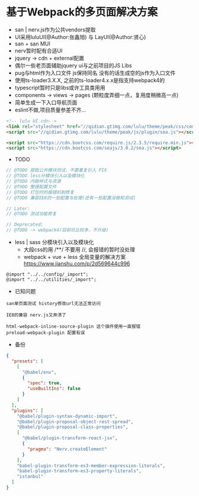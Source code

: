 # 基于Webpack的多页面解决方案

- san | nerv.js作为公共vendors提取
- UI采用luluUI(@Author:张鑫旭) 与 LayUI(@Author:贤心)
- san + san MUI
- nerv暂时配有合适UI
- jquery -> cdn + external配置
- 偶尔一些老页面辅助jquery ui与之前项目的JS Libs
- pug与html作为入口文件 js保持同名 没有的话生成空的js作为入口文件
- 使用ts-loader3.X.X, 之前的ts-loader4.x.x是指支持webpack4的
- typescript暂时只是libs或许工具类用用
- components -> views -> pages (颗粒度弄细一点，复用度稍微高一点)
- 简单生成一下入口导航页面
- eslint不做,项目质量参差不齐...
    
```html
<!-- lulu UI cdn-->
<link rel="stylesheet" href="//qidian.gtimg.com/lulu/theme/peak/css/common/ui.css">
<script src="//qidian.gtimg.com/lulu/theme/peak/js/plugin/sea.js"></script>

<script src="https://cdn.bootcss.com/require.js/2.3.5/require.min.js"></script>
<script src="https://cdn.bootcss.com/seajs/3.0.2/sea.js"></script>
```

- TODO

```js 
// @TODO 提取公共模块测试，不要重复引入 FIX 
// @TODO less分模块引入以及模块化
// @TODO 内联样式与资源
// @TODO 整理配置文件
// @TODO 打包时的报错机制修复
// @TODO 兼容IE8的一些配置与处理(还有一些配置没做和测试)

// Later: 
// @TODO 测试功能修复

// Deprecated:
// @TODO -> webpack4(目前坑比较多，不升级)
```

- less | sass 分模块引入以及模块化
    - 大段css的用 /**/ 不要用 //, 会报错的暂时没处理    
    - webpack + vue + less 全局变量的解决方案 https://www.jianshu.com/p/2d569644c996

```
@import "../../config/_import";
@import "../../utilities/_import";

```

- 已知问题

```
san单页面测试 history修改url无法正常访问

IE8的兼容 nerv.js又奔溃了

html-webpack-inline-source-plugin 这个插件使用一直报错 
preload-webpack-plugin 配置有误
```
    
- 备份

```json
{
  "presets": [
    [
      "@babel/env",
      {
        "spec": true,
        "useBuiltIns": false
      }
    ]
  ],
  "plugins": [
    "@babel/plugin-syntax-dynamic-import",
    "@babel/plugin-proposal-object-rest-spread",
    "@babel/plugin-proposal-class-properties",
    [
      "@babel/plugin-transform-react-jsx",
      {
        "pragma": "Nerv.createElement"
      }
    ],
    "babel-plugin-transform-es3-member-expression-literals",
    "babel-plugin-transform-es3-property-literals",
    "istanbul"
  ]
}

```    
